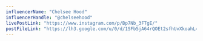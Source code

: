 ```yaml
---
influencerName: "Chelsee Hood"
influencerHandle: "@chelseehood"
livePostLink: "https://www.instagram.com/p/Bp7Nb_3FTgE/"
postFileLink: "https://lh3.google.com/u/0/d/1SFb5jA64rQOEt2sfhUvXkoahL4LK4oKs"
---
```

